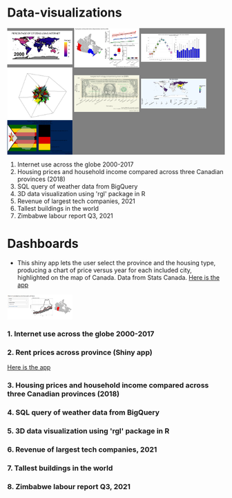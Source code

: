 # Data-visualizations

<p float="center" style="background-color:grey";>
  <img src="https://github.com/jzeyl/Data-visualizations/blob/main/internet.gif" width="30%", height = "15%" align = "middle"/>
  <img src="https://github.com/jzeyl/Data-visualizations/blob/main/housing%20prices/housing%20prices%20and%20income%202018.png" width="30%", height = "15%" align = "middle"/>
  <img src="https://github.com/jzeyl/Data-visualizations/blob/main/weather%20bigquery/Feb%202%20panel%20weather.png" width="30%", height = "15%" align = "middle"/>
  <img src=https://github.com/jzeyl/Data-visualizations/blob/main/rgl%20cube%20dec%2021.PNG alt="drawing" width="30%", height = "15%"align = "middle"/>
  <img src="https://github.com/jzeyl/Data-visualizations/blob/main/tech%20companies%20revenue/tech%20revenues.png" width="30%", height = "15%" align = "middle"/> 
  <img src="https://github.com/jzeyl/Data-visualizations/blob/main/tallest_statues/tall_stat_zoom.png" width="30%", height = "15%" align = "middle"/> 
  <img src="https://github.com/jzeyl/Data-visualizations/blob/main/zimecon/zimecon.png" width="30%", height = "15%" align = "middle"/> 

</p>

1. Internet use across the globe 2000-2017  
2. Housing prices and household income compared across three Canadian provinces (2018)
3. SQL query of weather data from BigQuery  
4. 3D data visualization using 'rgl' package in R  
5. Revenue of largest tech companies, 2021  
6. Tallest buildings in the world
7. Zimbabwe labour report Q3, 2021

# Dashboards

* This shiny app lets the user select the province and the housing type, producing a chart of price versus year for each included city, highlighted on the map of Canada. Data from Stats Canada.
 [Here is the app](https://jeff-zeyl.shinyapps.io/shiny_rent_app/?_ga=2.107511364.7932263.1627397886-968041279.1627397886)

<p><img src="https://github.com/jzeyl/Data-visualizations/blob/main/shinyrent.PNG" width="30%", height = "30%" align = "middle"/> </p>

### 1. Internet use across the globe 2000-2017
<!-- ![alt text](https://github.com/jzeyl/Data-visualizations/blob/main/internet.gif)-->


### 2. Rent prices across province (Shiny app)

[Here is the app](https://jeff-zeyl.shinyapps.io/shiny_rent_app/?_ga=2.107511364.7932263.1627397886-968041279.1627397886)
<!--[//]![alt text](https://github.com/jzeyl/Data-visualizations/blob/main/shinyrent.PNG)-->

### 3. Housing prices and household income compared across three Canadian provinces (2018)
<!--https://www.reddit.com/r/dataisbeautiful/comments/odpjry/household_income_by_residential_property_value_by/  

Data source: https://www150.statcan.gc.ca/t1/tbl1/en/tv.action?pid=4610005101

Visualized in R (R Studio). Code for Canada map drawn heavily from https://tengl.net/blog/2020/1/7/drawing-canada-maps-in-r

![alt text](https://github.com/jzeyl/Data-visualizations/blob/main/housing%20prices/housing%20prices%20and%20income%202018.png)-->

### 4. SQL query of weather data from BigQuery
<!--Data from Google Bigquery Public Dataset using SQL queries from Python
Visualized in Seaborn package
![alt_text](https://github.com/jzeyl/Data-visualizations/blob/main/weather%20bigquery/Feb%202%20panel%20weather.png)
-->
### 5. 3D data visualization using 'rgl' package in R
<!--
<img src=https://github.com/jzeyl/Data-visualizations/blob/main/rgl%20cube%20dec%2021.PNG alt="drawing" width="300"/>
-->
### 6. Revenue of largest tech companies, 2021
<!--
![alt text](https://github.com/jzeyl/Data-visualizations/blob/main/tech%20companies%20revenue/tech%20revenues.png)
-->
### 7. Tallest buildings in the world
<!--
Scraped from wikipedia using rvest package
![alt_text](https://github.com/jzeyl/Data-visualizations/blob/main/tallest_statues/tall_stat_zoom.png)
-->
### 8. Zimbabwe labour report Q3, 2021
<!--
![zim_econ_plot](https://github.com/jzeyl/Data-visualizations/blob/main/zimecon/zimecon.png)
-->
